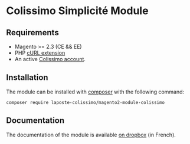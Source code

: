 Colissimo Simplicité Module
===========================

Requirements
------------

* Magento >= 2.3 (CE && EE)
* PHP [cURL extension](http://php.net/manual/en/book.curl.php)
* An active [Colissimo account](https://www.colissimo.entreprise.laposte.fr).

Installation
------------

The module can be installed with [composer](https://getcomposer.org/) with the following command:

```
composer require laposte-colissimo/magento2-module-colissimo
```

Documentation
-------------

The documentation of the module is available [on dropbox](https://www.dropbox.com/sh/ypugjeezasp5any/AABKP3dOog-AShFvaeR7BY4va?dl=0) (in French).
